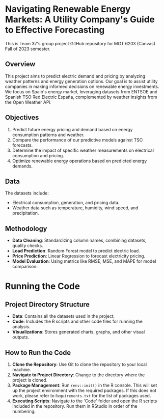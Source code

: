 # Navigating Renewable Energy Markets: A Utility Company's Guide to Effective Forecasting
This is Team 37's group project GitHub repository for MGT 6203 (Canvas) Fall of 2023 semester.

## Overview

This project aims to predict electric demand and pricing by analyzing weather patterns and energy generation options. Our goal is to assist utility companies in making informed decisions on renewable energy investments. We focus on Spain's energy market, leveraging datasets from ENTSOE and Spanish TSO Red Electric España, complemented by weather insights from the Open Weather API.

## Objectives

1. Predict future energy pricing and demand based on energy consumption patterns and weather.
2. Compare the performance of our predictive models against TSO forecasts.
3. Determine the impact of specific weather measurements on electrical consumption and pricing.
4. Optimize renewable energy operations based on predicted energy demands.

## Data

The datasets include:
- Electrical consumption, generation, and pricing data.
- Weather data such as temperature, humidity, wind speed, and precipitation.

## Methodology

- **Data Cleaning**: Standardizing column names, combining datasets, quality checks.
- **Load Prediction**: Random Forest model to predict electric load.
- **Price Prediction**: Linear Regression to forecast electricity pricing.
- **Model Evaluation**: Using metrics like RMSE, MSE, and MAPE for model comparison.

# Running the Code

## Project Directory Structure

- **Data**: Contains all the datasets used in the project.
- **Code**: Includes the R scripts and other code files for running the analysis.
- **Visualizations**: Stores generated charts, graphs, and other visual outputs.

## How to Run the Code

1. **Clone the Repository**: Use Git to clone the repository to your local machine.
2. **Navigate to Project Directory**: Change to the directory where the project is cloned.
3. **Package Management**: Run `renv::init()` in the R console. This will set up the project environment with the required packages. If this does not work, please refer to `Requirements.txt` for the list of packages used. 
4. **Executing Scripts**: Navigate to the 'Code' folder and open the R scripts included in the repository. Run them in RStudio in order of the numbering.
